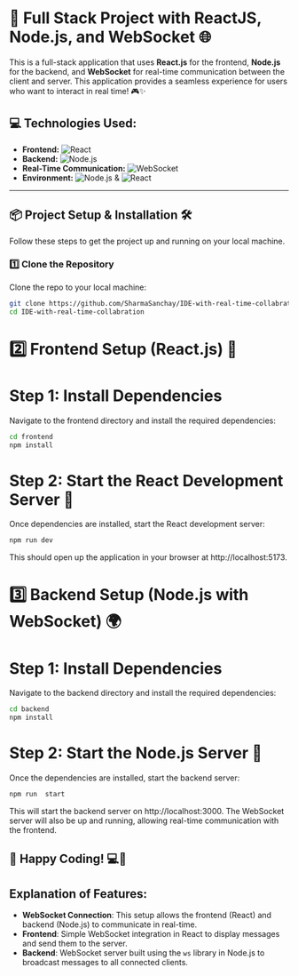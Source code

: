 # 🚀 Full Stack Project with ReactJS, Node.js, and WebSocket 🌐

This is a full-stack application that uses **React.js** for the frontend, **Node.js** for the backend, and **WebSocket** for real-time communication between the client and server. This application provides a seamless experience for users who want to interact in real time! 🎮✨

## 💻 Technologies Used:

- **Frontend:** ![React](https://img.shields.io/badge/React.js-61DAFB?logo=react&logoColor=black) 
- **Backend:** ![Node.js](https://img.shields.io/badge/Node.js-339933?logo=node.js&logoColor=white)
- **Real-Time Communication:** ![WebSocket](https://img.shields.io/badge/WebSocket-1e90ff?logo=websocket&logoColor=white)
- **Environment:** ![Node.js](https://img.shields.io/badge/Node.js-339933?logo=node.js&logoColor=white) & ![React](https://img.shields.io/badge/React.js-61DAFB?logo=react&logoColor=black)

---

## 📦 Project Setup & Installation 🛠️

Follow these steps to get the project up and running on your local machine.

### 1️⃣ Clone the Repository

Clone the repo to your local machine:

```bash
git clone https://github.com/SharmaSanchay/IDE-with-real-time-collabration.git
cd IDE-with-real-time-collabration

```
# 2️⃣ Frontend Setup (React.js) 🔧
# Step 1: Install Dependencies

Navigate to the frontend directory and install the required dependencies:
``` bash
cd frontend
npm install
```
# Step 2: Start the React Development Server 🚀

Once dependencies are installed, start the React development server:
``` bash
npm run dev
```
This should open up the application in your browser at http://localhost:5173.

# 3️⃣ Backend Setup (Node.js with WebSocket) 🌍
# Step 1: Install Dependencies

Navigate to the backend directory and install the required dependencies:
``` bash
cd backend
npm install
```
# Step 2: Start the Node.js Server 🚀

Once the dependencies are installed, start the backend server:
``` bash
npm run  start
```
This will start the backend server on http://localhost:3000. The WebSocket server will also be up and running, allowing real-time communication with the frontend.

## 🚀 Happy Coding! 💻🎉
## Explanation of Features:
- **WebSocket Connection**: This setup allows the frontend (React) and backend (Node.js) to communicate in real-time.
- **Frontend**: Simple WebSocket integration in React to display messages and send them to the server.
- **Backend**: WebSocket server built using the `ws` library in Node.js to broadcast messages to all connected clients.
